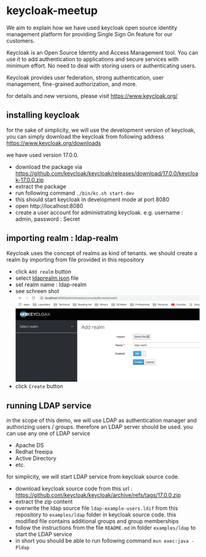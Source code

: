 # keycloak-meetup
We aim to explain how we have used keycloak open source identity management platform for providing Single Sign On feature for our customers. 

Keycloak is an Open Source Identity and Access Management tool.
You can use it to add authentication to applications and secure services with minimum effort.
No need to deal with storing users or authenticating users.

Keycloak provides user federation, strong authentication, user management, fine-grained authorization, and more.

for details and new versions, please visit https://www.keycloak.org/

## installing keycloak

for the sake of simplicity, we will use the development version of keycloak, you can simply download the keycloak from following address https://www.keycloak.org/downloads

we have used version 17.0.0. 

+ download the package via https://github.com/keycloak/keycloak/releases/download/17.0.0/keycloak-17.0.0.zip
+ extract the package 
+ run following command ```./bin/kc.sh start-dev```
+ this should start keycloak in development mode at port 8080
+ open http://localhost:8080
+ create a user account for administrating keycloak. e.g. username : admin, password : Secret

## importing realm : ldap-realm
Keycloak uses the concept of realms as kind of tenants. we should create a realm by importing from file provided in this repository 
+ click ```Add realm``` button 
+ select  [ldaprealm.json](ldaprealm.json) file
+ set realm name : ldap-realm
+ see schreen shot![](doc/01_import-realm.png) 
+ click ```Create``` button 

## running LDAP service
in the scope of this demo, we will use LDAP as authentication manager and authorizing users / groups. therefore an LDAP server should be used. you can use any one of LDAP service
+ Apache DS
+ Redhat freeipa
+ Active Directory
+ etc. 

for simplicity, we will start LDAP service from keycloak source code. 
+ download keycloak source code from this url : https://github.com/keycloak/keycloak/archive/refs/tags/17.0.0.zip
+ extract the zip content
+ overwrite the ldap source file ```ldap-example-users.ldif``` from this repository to ```examples/ldap``` folder in keycloak source code. this modified file contains additional groups and group memberships
+ follow the instructions from the file ```README.md``` in folder  ```examples/ldap``` to start the LDAP service
+ in short you should be able to run following command ```mvn exec:java -Pldap```

